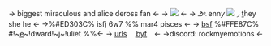 -> biggest miraculous and alice deross fan <-
-> ![](https://media.discordapp.net/attachments/1096639589852123136/1208679819332550666/IMG_2556.jpg?ex=65e429cd&is=65d1b4cd&hm=eb4ae4dd98ccfc8daf1b5c7608b7e5b062f0f8b04f902476c9ccf7cf3e780e3b&) <-
-> ౨ৎ  enn*y*  ![](https://i.imgur.com/DaSIlFi.gif)  ◞ [t](https://en.pronouns.page/@ennymarch4)hey she he <-
->%#ED303C% isfj 6w7 %% mar4 pisces <-
->  [bsf](https://rentry.co/edwardnashton) %#FFE87C% #!~[e](https://the-batman-universe.fandom.com/wiki/Riddler)~!dward!~[j](https://lollipopchainsaw.fandom.com/wiki/Juliet_Starling)~!uliet %%<-
-> [urls](https://rentry.org/edward)　 [byf](https://rentry.co/creep)　<-
->discord: rockmyemotions <-